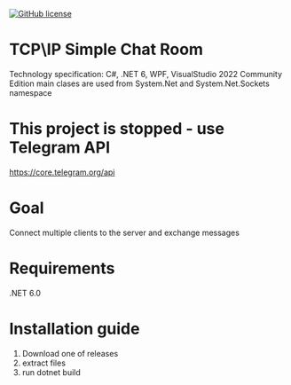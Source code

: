 [![GitHub license](https://img.shields.io/github/license/eborko/Simple-TCP-IP-Chat-Room?label=licence)](https://github.com/eborko/Simple-TCP-IP-Chat-Room/blob/main/LICENSE)

# TCP\IP Simple Chat Room
Technology specification:
C#, .NET 6, WPF, VisualStudio 2022 Community Edition
main clases are used from System.Net and System.Net.Sockets namespace

# This project is stopped - use Telegram API
https://core.telegram.org/api

# Goal
Connect multiple clients to the server and exchange messages

# Requirements
.NET 6.0

# Installation guide
1. Download one of releases 
2. extract files
3. run dotnet build
